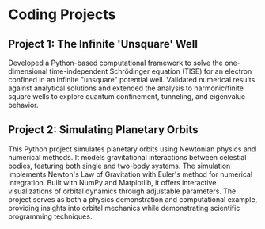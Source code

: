 # Coding Projects

## Project 1: The Infinite 'Unsquare' Well 

Developed a Python-based computational framework to solve the one-dimensional time-independent Schrödinger equation (TISE) for an electron confined in an infinite "unsquare" potential well. Validated numerical results against analytical solutions and extended the analysis to harmonic/finite square wells to explore quantum confinement, tunneling, and eigenvalue behavior.

## Project 2: Simulating Planetary Orbits

This Python project simulates planetary orbits using Newtonian physics and numerical methods. It models gravitational interactions between celestial bodies, featuring both single and two-body systems. The simulation implements Newton's Law of Gravitation with Euler's method for numerical integration. Built with NumPy and Matplotlib, it offers interactive visualizations of orbital dynamics through adjustable parameters. The project serves as both a physics demonstration and computational example, providing insights into orbital mechanics while demonstrating scientific programming techniques. 
